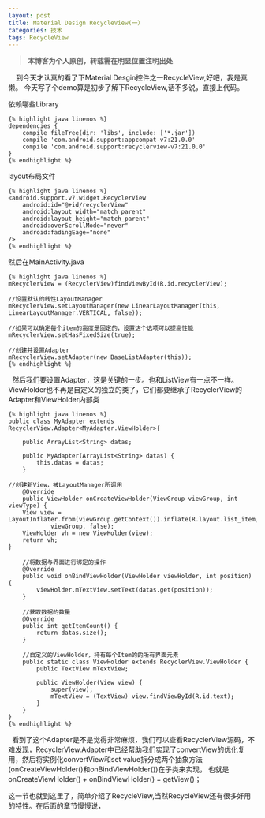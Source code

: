 ```yaml
---
layout: post
title: Material Design RecycleView(一）
categories: 技术
tags: RecycleView
---
```

> **本博客为个人原创，转载需在明显位置注明出处**
	
&nbsp;&nbsp;&nbsp;&nbsp;到今天才认真的看了下Material Desgin控件之一RecycleView,好吧，我是真懒。
	今天写了个demo算是初步了解下RecycleView,话不多说，直接上代码。
	
依赖哪些Library

	{% highlight java linenos %}
	dependencies {
    	compile fileTree(dir: 'libs', include: ['*.jar'])
    	compile 'com.android.support:appcompat-v7:21.0.0'
    	compile 'com.android.support:recyclerview-v7:21.0.0'
	}
	{% endhighlight %}

layout布局文件

	{% highlight java linenos %}
	<android.support.v7.widget.RecyclerView
     	android:id="@+id/recyclerView"
     	android:layout_width="match_parent"
     	android:layout_height="match_parent"
     	android:overScrollMode="never"
     	android:fadingEage="none"
	/>
	{% endhighlight %}
         

然后在MainActivity.java         
    
    {% highlight java linenos %}
	mRecyclerView = (RecyclerView)findViewById(R.id.recyclerView);

    //设置默认的线性LayoutManager
    mRecyclerView.setLayoutManager(new LinearLayoutManager(this, LinearLayoutManager.VERTICAL, false));

    //如果可以确定每个item的高度是固定的，设置这个选项可以提高性能
    mRecyclerView.setHasFixedSize(true);

    //创建并设置Adapter
    mRecyclerView.setAdapter(new BaseListAdapter(this));
    {% endhighlight %}
    
&nbsp;&nbsp;然后我们要设置Adapter，这是关键的一步。也和ListView有一点不一样。ViewHolder也不再是自定义的独立的类了，它们都要继承子RecyclerView的Adapter和ViewHolder内部类

	{% highlight java linenos %}
	public class MyAdapter extends 				     		RecyclerView.Adapter<MyAdapter.ViewHolder>{

    	public ArrayList<String> datas;

    	public MyAdapter(ArrayList<String> datas) {
        	this.datas = datas;
    	}

    //创建新View，被LayoutManager所调用
    	@Override
    	public ViewHolder onCreateViewHolder(ViewGroup viewGroup, int viewType) {
        View view = LayoutInflater.from(viewGroup.getContext()).inflate(R.layout.list_item,
                viewGroup, false);
        ViewHolder vh = new ViewHolder(view);
        return vh;
    }

    	//将数据与界面进行绑定的操作
   	 	@Override
    	public void onBindViewHolder(ViewHolder viewHolder, int position) {
        	viewHolder.mTextView.setText(datas.get(position));
    	}

    	//获取数据的数量
    	@Override
    	public int getItemCount() {
        	return datas.size();
    	}

    	//自定义的ViewHolder，持有每个Item的的所有界面元素
    	public static class ViewHolder extends RecyclerView.ViewHolder {
        	public TextView mTextView;

        	public ViewHolder(View view) {
            	super(view);
            	mTextView = (TextView) view.findViewById(R.id.text);
        	}
    	}
	}	
	{% endhighlight %}

&nbsp;&nbsp;看到了这个Adapter是不是觉得非常麻烦，我们可以查看RecyclerView源码，不难发现，RecyclerView.Adapter中已经帮助我们实现了convertView的优化复用，然后将实例化convertView和set value拆分成两个抽象方法(onCreateViewHolder()和onBindViewHolder())在子类来实现，
也就是onCreateViewHolder() + onBindViewHolder() = getView()；

这一节也就到这里了，简单介绍了RecycleView,当然RecycleView还有很多好用的特性。在后面的章节慢慢说，

    
    